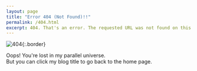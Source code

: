 ```yaml
---
layout: page
title: "Error 404 (Not Found)!!"
permalink: /404.html
excerpt: 404. That's an error. The requested URL was not found on this server.
---
```

![404](https://octodex.github.com/images/total-eclipse-of-the-octocat.jpg){:.border}

Oops! You're lost in my parallel universe.<br>
But you can click my blog title to go back to the home page.

